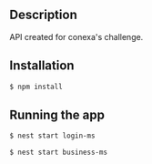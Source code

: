 ## Description

API created for conexa's challenge.

## Installation

```bash
$ npm install
```

## Running the app

```bash
$ nest start login-ms

$ nest start business-ms

```
